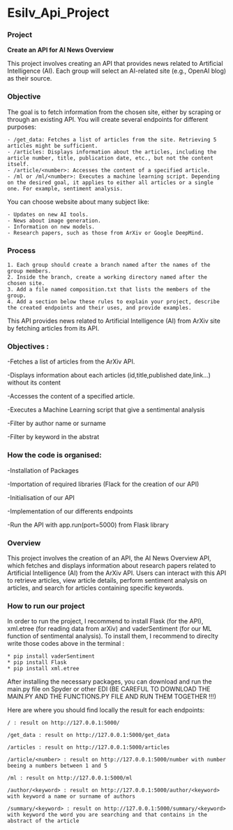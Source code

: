 # Esilv_Api_Project

### Project
**Create an API for AI News Overview**

This project involves creating an API that provides news related to Artificial Intelligence (AI). Each group will select an AI-related site (e.g., OpenAI blog) as their source.

### Objective

The goal is to fetch information from the chosen site, either by scraping or through an existing API. You will create several endpoints for different purposes:

    - /get_data: Fetches a list of articles from the site. Retrieving 5 articles might be sufficient.
    - /articles: Displays information about the articles, including the article number, title, publication date, etc., but not the content itself.
    - /article/<number>: Accesses the content of a specified article.
    - /ml or /ml/<number>: Executes a machine learning script. Depending on the desired goal, it applies to either all articles or a single one. For example, sentiment analysis.

You can choose website about many subject like:

    - Updates on new AI tools.
    - News about image generation.
    - Information on new models.
    - Research papers, such as those from ArXiv or Google DeepMind.

### Process

    1. Each group should create a branch named after the names of the group members.
    2. Inside the branch, create a working directory named after the chosen site.
    3. Add a file named composition.txt that lists the members of the group.
    4. Add a section below these rules to explain your project, describe the created endpoints and their uses, and provide examples.



This API provides news related to Artificial Intelligence (AI) from ArXiv site by fetching articles from its API.

### Objectives : 
-Fetches a list of articles from the ArXiv API.  

-Displays information about each articles (id,title,published date,link...) without its content  

-Accesses the content of a specified article.  

-Executes a Machine Learning script that give a sentimental analysis 

-Filter by author name or surname

-Filter by keyword in the abstrat

### How the code is organised:
                              
-Installation of Packages

-Importation of required libraries (Flack for the creation of our API)

-Initialisation of our API 

-Implementation of our differents endpoints 

-Run the API with app.run(port=5000) from Flask library

### Overview

This project involves the creation of an API, the AI News Overview API, which fetches and displays information about research papers related to Artificial Intelligence (AI) from the ArXiv API. Users can interact with this API to retrieve articles, view article details, perform sentiment analysis on articles, and search for articles containing specific keywords.

### How to run our project

In order to run the project, I recommend to install Flask (for the API), xml.etree (for reading data from arXiv) and vaderSentiment (for our ML function of sentimental analysis). 
To install them, I recommend to direclty write those codes above in the terminal :

    * pip install vaderSentiment
    * pip install Flask
    * pip install xml.etree

After installing the necessary packages, you can download and run the main.py file on Spyder or other EDI (BE CAREFUL TO DOWNLOAD THE MAIN.PY AND THE FUNCTIONS.PY FILE AND RUN THEM TOGETHER !!!)

Here are where you should find locally the result for each endpoints:

    / : result on http://127.0.0.1:5000/

    /get_data : result on http://127.0.0.1:5000/get_data

    /articles : result on http://127.0.0.1:5000/articles

    /article/<number> : result on http://127.0.0.1:5000/number with number beeing a numbers between 1 and 5

    /ml : result on http://127.0.0.1:5000/ml

    /author/<keyword> : result on http://127.0.0.1:5000/author/<keyword> with keyword a name or surname of authors

    /summary/<keyword> : result on http://127.0.0.1:5000/summary/<keyword> with keyword the word you are searching and that contains in the abstract of the article


